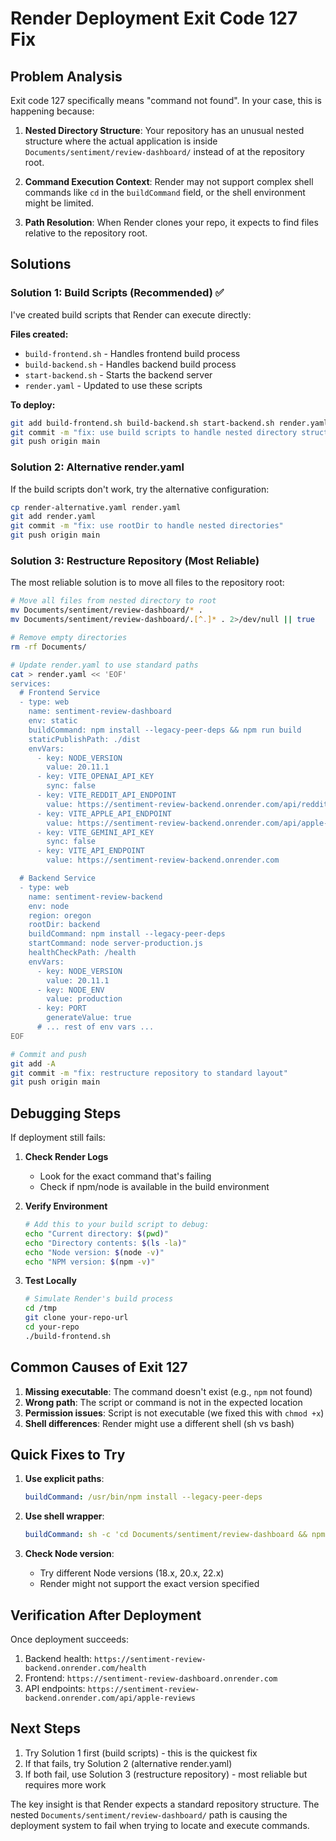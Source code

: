 # Render Deployment Exit Code 127 Fix

## Problem Analysis

Exit code 127 specifically means "command not found". In your case, this is happening because:

1. **Nested Directory Structure**: Your repository has an unusual nested structure where the actual application is inside `Documents/sentiment/review-dashboard/` instead of at the repository root.

2. **Command Execution Context**: Render may not support complex shell commands like `cd` in the `buildCommand` field, or the shell environment might be limited.

3. **Path Resolution**: When Render clones your repo, it expects to find files relative to the repository root.

## Solutions

### Solution 1: Build Scripts (Recommended) ✅

I've created build scripts that Render can execute directly:

**Files created:**
- `build-frontend.sh` - Handles frontend build process
- `build-backend.sh` - Handles backend build process  
- `start-backend.sh` - Starts the backend server
- `render.yaml` - Updated to use these scripts

**To deploy:**
```bash
git add build-frontend.sh build-backend.sh start-backend.sh render.yaml
git commit -m "fix: use build scripts to handle nested directory structure"
git push origin main
```

### Solution 2: Alternative render.yaml

If the build scripts don't work, try the alternative configuration:

```bash
cp render-alternative.yaml render.yaml
git add render.yaml
git commit -m "fix: use rootDir to handle nested directories"
git push origin main
```

### Solution 3: Restructure Repository (Most Reliable)

The most reliable solution is to move all files to the repository root:

```bash
# Move all files from nested directory to root
mv Documents/sentiment/review-dashboard/* .
mv Documents/sentiment/review-dashboard/.[^.]* . 2>/dev/null || true

# Remove empty directories
rm -rf Documents/

# Update render.yaml to use standard paths
cat > render.yaml << 'EOF'
services:
  # Frontend Service
  - type: web
    name: sentiment-review-dashboard
    env: static
    buildCommand: npm install --legacy-peer-deps && npm run build
    staticPublishPath: ./dist
    envVars:
      - key: NODE_VERSION
        value: 20.11.1
      - key: VITE_OPENAI_API_KEY
        sync: false
      - key: VITE_REDDIT_API_ENDPOINT
        value: https://sentiment-review-backend.onrender.com/api/reddit
      - key: VITE_APPLE_API_ENDPOINT
        value: https://sentiment-review-backend.onrender.com/api/apple-reviews
      - key: VITE_GEMINI_API_KEY
        sync: false
      - key: VITE_API_ENDPOINT
        value: https://sentiment-review-backend.onrender.com

  # Backend Service
  - type: web
    name: sentiment-review-backend
    env: node
    region: oregon
    rootDir: backend
    buildCommand: npm install --legacy-peer-deps
    startCommand: node server-production.js
    healthCheckPath: /health
    envVars:
      - key: NODE_VERSION
        value: 20.11.1
      - key: NODE_ENV
        value: production
      - key: PORT
        generateValue: true
      # ... rest of env vars ...
EOF

# Commit and push
git add -A
git commit -m "fix: restructure repository to standard layout"
git push origin main
```

## Debugging Steps

If deployment still fails:

1. **Check Render Logs**
   - Look for the exact command that's failing
   - Check if npm/node is available in the build environment

2. **Verify Environment**
   ```bash
   # Add this to your build script to debug:
   echo "Current directory: $(pwd)"
   echo "Directory contents: $(ls -la)"
   echo "Node version: $(node -v)"
   echo "NPM version: $(npm -v)"
   ```

3. **Test Locally**
   ```bash
   # Simulate Render's build process
   cd /tmp
   git clone your-repo-url
   cd your-repo
   ./build-frontend.sh
   ```

## Common Causes of Exit 127

1. **Missing executable**: The command doesn't exist (e.g., `npm` not found)
2. **Wrong path**: The script or command is not in the expected location
3. **Permission issues**: Script is not executable (we fixed this with `chmod +x`)
4. **Shell differences**: Render might use a different shell (sh vs bash)

## Quick Fixes to Try

1. **Use explicit paths**:
   ```yaml
   buildCommand: /usr/bin/npm install --legacy-peer-deps
   ```

2. **Use shell wrapper**:
   ```yaml
   buildCommand: sh -c 'cd Documents/sentiment/review-dashboard && npm install'
   ```

3. **Check Node version**:
   - Try different Node versions (18.x, 20.x, 22.x)
   - Render might not support the exact version specified

## Verification After Deployment

Once deployment succeeds:

1. Backend health: `https://sentiment-review-backend.onrender.com/health`
2. Frontend: `https://sentiment-review-dashboard.onrender.com`
3. API endpoints: `https://sentiment-review-backend.onrender.com/api/apple-reviews`

## Next Steps

1. Try Solution 1 first (build scripts) - this is the quickest fix
2. If that fails, try Solution 2 (alternative render.yaml)
3. If both fail, use Solution 3 (restructure repository) - most reliable but requires more work

The key insight is that Render expects a standard repository structure. The nested `Documents/sentiment/review-dashboard/` path is causing the deployment system to fail when trying to locate and execute commands.